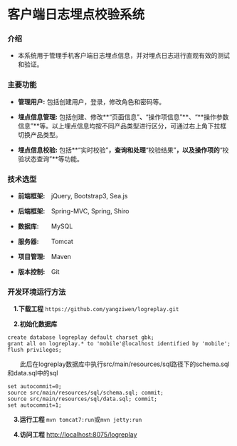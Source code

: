 # 客户端日志埋点校验系统

### 介绍
- 本系统用于管理手机客户端日志埋点信息，并对埋点日志进行直观有效的测试和验证。

### 主要功能

- **管理用户:** 包括创建用户，登录，修改角色和密码等。

- **埋点信息管理:** 包括创建、修改**“页面信息”**、**“操作项信息”**、“**操作参数信息”**等。以上埋点信息均按不同产品类型进行区分，可通过右上角下拉框切换产品类型。

- **埋点信息校验:** 包括**“实时校验”**，查询和处理**“校验结果”**，以及操作项的**“校验状态查询”**等功能。

### 技术选型

- **前端框架:**&ensp;&ensp;jQuery, Bootstrap3, Sea.js

- **后端框架:**&ensp;&ensp;Spring-MVC, Spring, Shiro

- **数据库:**&ensp;&ensp;&ensp;&ensp;MySQL
 
- **服务器:**&ensp;&ensp;&ensp;&ensp;Tomcat

- **项目管理:**&ensp;&ensp;Maven

- **版本控制:**&ensp;&ensp;Git

### 开发环境运行方法

 &ensp;&ensp;**1.下载工程**  `https://github.com/yangziwen/logreplay.git`

 &ensp;&ensp;**2.初始化数据库**
 
```
create database logreplay default charset gbk;
grant all on logreplay.* to 'mobile'@localhost identified by 'mobile';
flush privileges;
```
&ensp;&ensp;&ensp;&ensp;此后在logreplay数据库中执行src/main/resources/sql路径下的schema.sql和data.sql中的sql
```
set autocommit=0;
source src/main/resources/sql/schema.sql; commit;
source src/main/resources/sql/data.sql; commit;
set autocommit=1;
```

 &ensp;&ensp;**3.运行工程**  `mvn tomcat7:run`或`mvn jetty:run`

 &ensp;&ensp;**4.访问工程** [http://localhost:8075/logreplay](http://localhost:8075/logreplay)